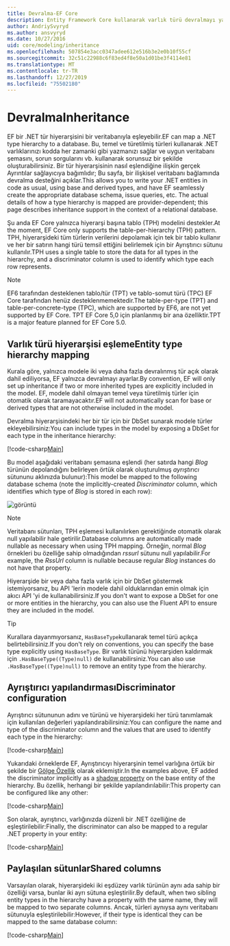 ```yaml
---
title: Devralma-EF Core
description: Entity Framework Core kullanarak varlık türü devralmayı yapılandırma
author: AndriySvyryd
ms.author: ansvyryd
ms.date: 10/27/2016
uid: core/modeling/inheritance
ms.openlocfilehash: 507854e3acc0347adee612e516b3e2e0b10f55cf
ms.sourcegitcommit: 32c51c22988c6f83ed4f8e50a1d01be3f4114e81
ms.translationtype: MT
ms.contentlocale: tr-TR
ms.lasthandoff: 12/27/2019
ms.locfileid: "75502180"
---
```

# <a name="inheritance"></a><span data-ttu-id="833ca-103">Devralma</span><span class="sxs-lookup"><span data-stu-id="833ca-103">Inheritance</span></span>

<span data-ttu-id="833ca-104">EF bir .NET tür hiyerarşisini bir veritabanıyla eşleyebilir.</span><span class="sxs-lookup"><span data-stu-id="833ca-104">EF can map a .NET type hierarchy to a database.</span></span> <span data-ttu-id="833ca-105">Bu, temel ve türetilmiş türleri kullanarak .NET varlıklarınızı kodda her zamanki gibi yazmanızı sağlar ve uygun veritabanı şemasını, sorun sorgularını vb. kullanarak sorunsuz bir şekilde oluşturabilirsiniz. Bir tür hiyerarşisinin nasıl eşlendiğine ilişkin gerçek Ayrıntılar sağlayıcıya bağımlıdır; Bu sayfa, bir ilişkisel veritabanı bağlamında devralma desteğini açıklar.</span><span class="sxs-lookup"><span data-stu-id="833ca-105">This allows you to write your .NET entities in code as usual, using base and derived types, and have EF seamlessly create the appropriate database schema, issue queries, etc. The actual details of how a type hierarchy is mapped are provider-dependent; this page describes inheritance support in the context of a relational database.</span></span>

<span data-ttu-id="833ca-106">Şu anda EF Core yalnızca hiyerarşi başına tablo (TPH) modelini destekler.</span><span class="sxs-lookup"><span data-stu-id="833ca-106">At the moment, EF Core only supports the table-per-hierarchy (TPH) pattern.</span></span> <span data-ttu-id="833ca-107">TPH, hiyerarşideki tüm türlerin verilerini depolamak için tek bir tablo kullanır ve her bir satırın hangi türü temsil ettiğini belirlemek için bir Ayrıştırıcı sütunu kullanılır.</span><span class="sxs-lookup"><span data-stu-id="833ca-107">TPH uses a single table to store the data for all types in the hierarchy, and a discriminator column is used to identify which type each row represents.</span></span>

> [!NOTE]
> <span data-ttu-id="833ca-108">EF6 tarafından desteklenen tablo/tür (TPT) ve tablo-somut türü (TPC) EF Core tarafından henüz desteklenmemektedir.</span><span class="sxs-lookup"><span data-stu-id="833ca-108">The table-per-type (TPT) and table-per-concrete-type (TPC), which are supported by EF6, are not yet supported by EF Core.</span></span> <span data-ttu-id="833ca-109">TPT EF Core 5,0 için planlanmış bir ana özelliktir.</span><span class="sxs-lookup"><span data-stu-id="833ca-109">TPT is a major feature planned for EF Core 5.0.</span></span>

## <a name="entity-type-hierarchy-mapping"></a><span data-ttu-id="833ca-110">Varlık türü hiyerarşisi eşleme</span><span class="sxs-lookup"><span data-stu-id="833ca-110">Entity type hierarchy mapping</span></span>

<span data-ttu-id="833ca-111">Kurala göre, yalnızca modele iki veya daha fazla devralınmış tür açık olarak dahil ediliyorsa, EF yalnızca devralmayı ayarlar.</span><span class="sxs-lookup"><span data-stu-id="833ca-111">By convention, EF will only set up inheritance if two or more inherited types are explicitly included in the model.</span></span> <span data-ttu-id="833ca-112">EF, modele dahil olmayan temel veya türetilmiş türler için otomatik olarak taramayacaktır.</span><span class="sxs-lookup"><span data-stu-id="833ca-112">EF will not automatically scan for base or derived types that are not otherwise included in the model.</span></span>

<span data-ttu-id="833ca-113">Devralma hiyerarşisindeki her bir tür için bir DbSet sunarak modele türler ekleyebilirsiniz:</span><span class="sxs-lookup"><span data-stu-id="833ca-113">You can include types in the model by exposing a DbSet for each type in the inheritance hierarchy:</span></span>

[!code-csharp[Main](../../../samples/core/Modeling/Conventions/InheritanceDbSets.cs?name=InheritanceDbSets&highlight=3-4)]

<span data-ttu-id="833ca-114">Bu model aşağıdaki veritabanı şemasına eşlendi (her satırda hangi *Blog* türünün depolandığını belirleyen örtük olarak oluşturulmuş *ayrıştırıcı* sütununu aklınızda bulunur):</span><span class="sxs-lookup"><span data-stu-id="833ca-114">This model be mapped to the following database schema (note the implicitly-created *Discriminator* column, which identifies which type of *Blog* is stored in each row):</span></span>

![görüntü](_static/inheritance-tph-data.png)

>[!NOTE]
> <span data-ttu-id="833ca-116">Veritabanı sütunları, TPH eşlemesi kullanılırken gerektiğinde otomatik olarak null yapılabilir hale getirilir.</span><span class="sxs-lookup"><span data-stu-id="833ca-116">Database columns are automatically made nullable as necessary when using TPH mapping.</span></span> <span data-ttu-id="833ca-117">Örneğin, normal *Blog* örnekleri bu özelliğe sahip olmadığından *rssurl* sütunu null yapılabilir.</span><span class="sxs-lookup"><span data-stu-id="833ca-117">For example, the *RssUrl* column is nullable because regular *Blog* instances do not have that property.</span></span>

<span data-ttu-id="833ca-118">Hiyerarşide bir veya daha fazla varlık için bir DbSet göstermek istemiyorsanız, bu API 'lerin modele dahil olduklarından emin olmak için akıcı API 'yi de kullanabilirsiniz.</span><span class="sxs-lookup"><span data-stu-id="833ca-118">If you don't want to expose a DbSet for one or more entities in the hierarchy, you can also use the Fluent API to ensure they are included in the model.</span></span>

> [!TIP]
> <span data-ttu-id="833ca-119">Kurallara dayanmıyorsanız, `HasBaseType`kullanarak temel türü açıkça belirtebilirsiniz.</span><span class="sxs-lookup"><span data-stu-id="833ca-119">If you don't rely on conventions, you can specify the base type explicitly using `HasBaseType`.</span></span> <span data-ttu-id="833ca-120">Bir varlık türünü hiyerarşiden kaldırmak için `.HasBaseType((Type)null)` de kullanabilirsiniz.</span><span class="sxs-lookup"><span data-stu-id="833ca-120">You can also use `.HasBaseType((Type)null)` to remove an entity type from the hierarchy.</span></span>

## <a name="discriminator-configuration"></a><span data-ttu-id="833ca-121">Ayrıştırıcı yapılandırması</span><span class="sxs-lookup"><span data-stu-id="833ca-121">Discriminator configuration</span></span>

<span data-ttu-id="833ca-122">Ayrıştırıcı sütununun adını ve türünü ve hiyerarşideki her türü tanımlamak için kullanılan değerleri yapılandırabilirsiniz:</span><span class="sxs-lookup"><span data-stu-id="833ca-122">You can configure the name and type of the discriminator column and the values that are used to identify each type in the hierarchy:</span></span>

[!code-csharp[Main](../../../samples/core/Modeling/FluentAPI/DiscriminatorConfiguration.cs?name=DiscriminatorConfiguration&highlight=4-6)]

<span data-ttu-id="833ca-123">Yukarıdaki örneklerde EF, Ayrıştırıcıyı hiyerarşinin temel varlığına örtük bir şekilde bir [Gölge Özellik](xref:core/modeling/shadow-properties) olarak eklemiştir.</span><span class="sxs-lookup"><span data-stu-id="833ca-123">In the examples above, EF added the discriminator implicitly as a [shadow property](xref:core/modeling/shadow-properties) on the base entity of the hierarchy.</span></span> <span data-ttu-id="833ca-124">Bu özellik, herhangi bir şekilde yapılandırılabilir:</span><span class="sxs-lookup"><span data-stu-id="833ca-124">This property can be configured like any other:</span></span>

[!code-csharp[Main](../../../samples/core/Modeling/FluentAPI/DiscriminatorPropertyConfiguration.cs?name=DiscriminatorPropertyConfiguration&highlight=4-5)]

<span data-ttu-id="833ca-125">Son olarak, ayrıştırıcı, varlığınızda düzenli bir .NET özelliğine de eşleştirilebilir:</span><span class="sxs-lookup"><span data-stu-id="833ca-125">Finally, the discriminator can also be mapped to a regular .NET property in your entity:</span></span>

[!code-csharp[Main](../../../samples/core/Modeling/FluentAPI/NonShadowDiscriminator.cs?name=NonShadowDiscriminator&highlight=4)]

## <a name="shared-columns"></a><span data-ttu-id="833ca-126">Paylaşılan sütunlar</span><span class="sxs-lookup"><span data-stu-id="833ca-126">Shared columns</span></span>

<span data-ttu-id="833ca-127">Varsayılan olarak, hiyerarşideki iki eşdüzey varlık türünün aynı ada sahip bir özelliği varsa, bunlar iki ayrı sütuna eşleştirilir.</span><span class="sxs-lookup"><span data-stu-id="833ca-127">By default, when two sibling entity types in the hierarchy have a property with the same name, they will be mapped to two separate columns.</span></span> <span data-ttu-id="833ca-128">Ancak, türleri aynıysa aynı veritabanı sütunuyla eşleştirilebilir:</span><span class="sxs-lookup"><span data-stu-id="833ca-128">However, if their type is identical they can be mapped to the same database column:</span></span>

[!code-csharp[Main](../../../samples/core/Modeling/FluentAPI/SharedTPHColumns.cs?name=SharedTPHColumns&highlight=9,13)]

